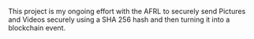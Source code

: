 This project is my ongoing effort with the AFRL to securely send Pictures and Videos securely using a SHA 256 hash and then turning it into a blockchain event.
